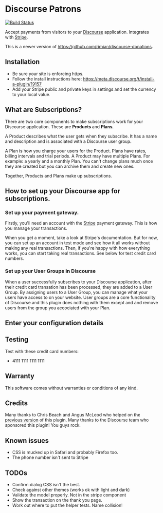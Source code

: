 # Discourse Patrons

[![Build Status](https://travis-ci.org/rimian/discourse-patrons.svg?branch=master)](https://travis-ci.org/rimian/discourse-patrons)

Accept payments from visitors to your [Discourse](https://www.discourse.org/) application. Integrates with [Stripe](https://stripe.com).

This is a newer version of https://github.com/rimian/discourse-donations.

## Installation

* Be sure your site is enforcing https.
* Follow the install instructions here: https://meta.discourse.org/t/install-a-plugin/19157
* Add your Stripe public and private keys in settings and set the currency to your local value.

## What are Subscriptions?

There are two core components to make subscriptions work for your Discourse application. These are **Products** and **Plans**. 

A Product describes what the user gets when they subscribe. It has a name and description and is associated with a Discourse user group. 

A Plan is how you charge your users for the Product. Plans have rates, billing intervals and trial periods. A Product may have multiple Plans. For example: a yearly and a monthly Plan. You can't change plans much once they are created but you can archive them and create new ones.

Together, Products and Plans make up subscriptions. 

## How to set up your Discourse app for subscriptions.

### Set up your payment gateway.

Firstly, you'll need an account with the [Stripe](https://stripe.com) payment gateway. This is how you manage your transactions. 

When you get a moment, take a look at Stripe's documentation. But for now, you can set up an account in test mode and see how it all works without making any real transactions. Then, if you're happy with how everything works, you can start taking real transactions. See below for test credit card numbers.

### Set up your User Groups in Discourse

When a user successfully subscribes to your Discourse application, after their credit card transation has been processed, they are added to a User Group. By assigning users to a User Group, you can manage what your users have access to on your website. User groups are a core functionality of Discourse and this plugin does nothing with them except and and remove users from the group you accociated with your Plan.

## Enter your configuration details

## Testing

Test with these credit card numbers:

* 4111 1111 1111 1111

## Warranty

This software comes without warranties or conditions of any kind.

## Credits

Many thanks to Chris Beach and Angus McLeod who helped on the [previous version](https://github.com/chrisbeach/discourse-donations) of this plugin. Many thanks to the Discourse team who sponsored this plugin! You guys rock.

## Known issues

* CSS is mucked up in Safari and probably Firefox too.
* The phone number isn't sent to Stripe

## TODOs

* Confirm dialog CSS isn't the best.
* Check against other themes (works ok with light and dark)
* Validate the model properly. Not in the stripe component
* Show the transaction on the thank you page.
* Work out where to put the helper tests. Name collision!

